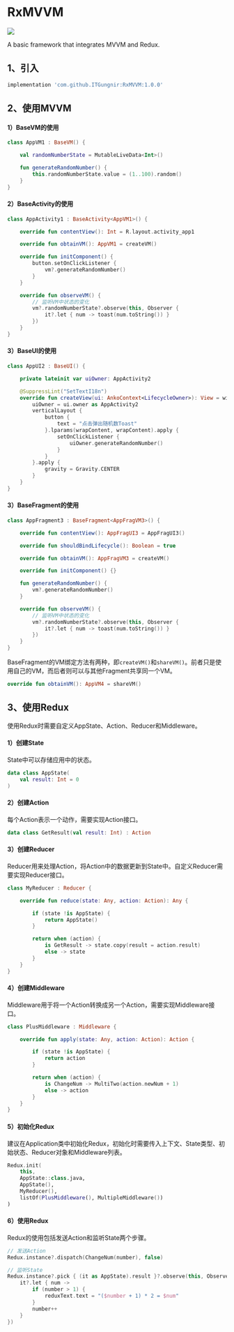 # RxMVVM

[![](https://jitpack.io/v/ITGungnir/RxMVVM.svg)](https://jitpack.io/#ITGungnir/RxMVVM)

A basic framework that integrates MVVM and Redux.

## 1、引入
```groovy
implementation 'com.github.ITGungnir:RxMVVM:1.0.0'
```

## 2、使用MVVM
#### 1）BaseVM的使用
```kotlin
class AppVM1 : BaseVM() {

    val randomNumberState = MutableLiveData<Int>()

    fun generateRandomNumber() {
        this.randomNumberState.value = (1..100).random()
    }
}
```

#### 2）BaseActivity的使用
```kotlin
class AppActivity1 : BaseActivity<AppVM1>() {

    override fun contentView(): Int = R.layout.activity_app1

    override fun obtainVM(): AppVM1 = createVM()

    override fun initComponent() {
        button.setOnClickListener {
            vm?.generateRandomNumber()
        }
    }

    override fun observeVM() {
        // 监听VM中状态的变化
        vm?.randomNumberState?.observe(this, Observer {
            it?.let { num -> toast(num.toString()) }
        })
    }
}
```

#### 3）BaseUI的使用
```kotlin
class AppUI2 : BaseUI() {

    private lateinit var uiOwner: AppActivity2

    @SuppressLint("SetTextI18n")
    override fun createView(ui: AnkoContext<LifecycleOwner>): View = with(ui) {
        uiOwner = ui.owner as AppActivity2
        verticalLayout {
            button {
                text = "点击弹出随机数Toast"
            }.lparams(wrapContent, wrapContent).apply {
                setOnClickListener {
                    uiOwner.generateRandomNumber()
                }
            }
        }.apply {
            gravity = Gravity.CENTER
        }
    }
}
```

#### 3）BaseFragment的使用
```kotlin
class AppFragment3 : BaseFragment<AppFragVM3>() {

    override fun contentView(): AppFragUI3 = AppFragUI3()

    override fun shouldBindLifecycle(): Boolean = true

    override fun obtainVM(): AppFragVM3 = createVM()

    override fun initComponent() {}

    fun generateRandomNumber() {
        vm?.generateRandomNumber()
    }

    override fun observeVM() {
        // 监听VM中状态的变化
        vm?.randomNumberState?.observe(this, Observer {
            it?.let { num -> toast(num.toString()) }
        })
    }
}
```
BaseFragment的VM绑定方法有两种，即`createVM()`和`shareVM()`。前者只是使用自己的VM，而后者则可以与其他Fragment共享同一个VM。
```kotlin
override fun obtainVM(): AppVM4 = shareVM()
```

## 3、使用Redux
使用Redux时需要自定义AppState、Action、Reducer和Middleware。

#### 1）创建State
State中可以存储应用中的状态。
```kotlin
data class AppState(
    val result: Int = 0
)
```

#### 2）创建Action
每个Action表示一个动作，需要实现Action接口。
```kotlin
data class GetResult(val result: Int) : Action
```

#### 3）创建Reducer
Reducer用来处理Action，将Action中的数据更新到State中。自定义Reducer需要实现Reducer接口。
```kotlin
class MyReducer : Reducer {

    override fun reduce(state: Any, action: Action): Any {

        if (state !is AppState) {
            return AppState()
        }

        return when (action) {
            is GetResult -> state.copy(result = action.result)
            else -> state
        }
    }
}
```

#### 4）创建Middleware
Middleware用于将一个Action转换成另一个Action，需要实现Middleware接口。
```kotlin
class PlusMiddleware : Middleware {

    override fun apply(state: Any, action: Action): Action {

        if (state !is AppState) {
            return action
        }

        return when (action) {
            is ChangeNum -> MultiTwo(action.newNum + 1)
            else -> action
        }
    }
}
```

#### 5）初始化Redux
建议在Application类中初始化Redux，初始化时需要传入上下文、State类型、初始状态、Reducer对象和Middleware列表。
```kotlin
Redux.init(
    this,
    AppState::class.java,
    AppState(),
    MyReducer(),
    listOf(PlusMiddleware(), MultipleMiddleware())
)
```

#### 6）使用Redux
Redux的使用包括发送Action和监听State两个步骤。
```kotlin
// 发送Action
Redux.instance?.dispatch(ChangeNum(number), false)
```
```kotlin
// 监听State
Redux.instance?.pick { (it as AppState).result }?.observe(this, Observer {
    it?.let { num ->
        if (number > 1) {
            reduxText.text = "($number + 1) * 2 = $num"
        }
        number++
    }
})
```